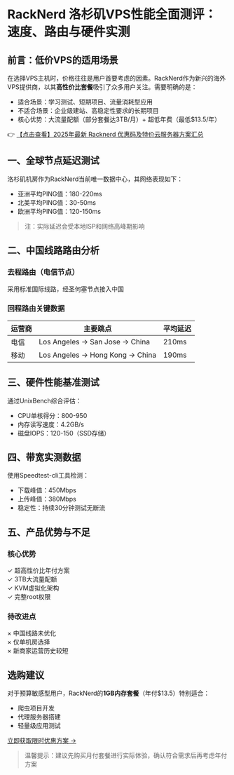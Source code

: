 # RackNerd 洛杉矶VPS性能全面测评：速度、路由与硬件实测

## 前言：低价VPS的适用场景

在选择VPS主机时，价格往往是用户首要考虑的因素。RackNerd作为新兴的海外VPS提供商，以其**高性价比套餐**吸引了众多用户关注。需要明确的是：

- 适合场景：学习测试、短期项目、流量消耗型应用
- 不适合场景：企业级建站、高稳定性要求的长期项目
- 核心优势：大流量配额（部分套餐达3TB/月）+ 超低年费（最低$13.5/年）

👉 [【点击查看】2025年最新 Racknerd 优惠码及特价云服务器方案汇总](https://bit.ly/Rack_Nerd)

## 一、全球节点延迟测试

洛杉矶机房作为RackNerd当前唯一数据中心，其网络表现如下：

- 亚洲平均PING值：180-220ms
- 北美平均PING值：30-50ms
- 欧洲平均PING值：120-150ms

> 注：实际延迟会受本地ISP和网络高峰期影响

## 二、中国线路路由分析

### 去程路由（电信节点）
采用标准国际线路，经圣何塞节点接入中国

### 回程路由关键数据
| 运营商 | 主要跳点           | 平均延迟 |
|--------|--------------------|----------|
| 电信   | Los Angeles → San Jose → China | 210ms    |
| 移动   | Los Angeles → Hong Kong → China | 190ms    |

## 三、硬件性能基准测试

通过UnixBench综合评估：
- CPU单核得分：800-950
- 内存读写速度：4.2GB/s
- 磁盘IOPS：120-150（SSD存储）

## 四、带宽实测数据

使用Speedtest-cli工具检测：
- 下载峰值：450Mbps
- 上传峰值：380Mbps
- 稳定性：持续30分钟测试无断流

## 五、产品优势与不足

### 核心优势
✓ 超高性价比年付方案  
✓ 3TB大流量配额  
✓ KVM虚拟化架构  
✓ 完整root权限  

### 待改进点
× 中国线路未优化  
× 仅单机房选择  
× 新商家运营历史较短  

## 选购建议

对于预算敏感型用户，RackNerd的**1GB内存套餐**（年付$13.5）特别适合：
- 爬虫项目开发
- 代理服务器搭建
- 轻量级应用测试

[立即获取限时优惠方案 →](https://bit.ly/Rack_Nerd)

> 温馨提示：建议先购买月付套餐进行实际体验，确认符合需求后再考虑年付方案